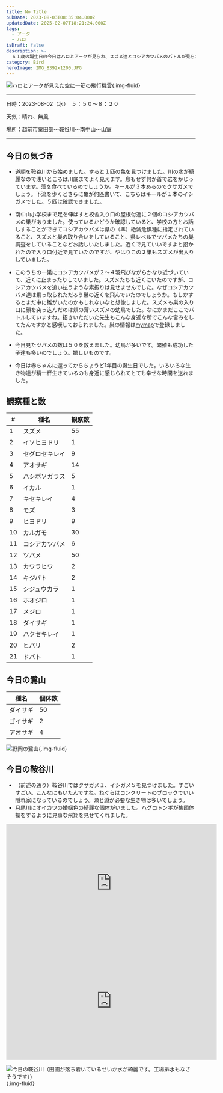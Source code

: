 ```yaml
---
title: No Title
pubDate: 2023-08-03T08:35:04.000Z
updatedDate: 2025-02-07T18:21:24.000Z
tags:
  - アーク
  - ハロ
isDraft: false
description: >-
  ６１歳の誕生日の今日はハロとアークが見られ、スズメ達とコシアカツバメのバトルが見られ、カメたちがこんなにたくさん住んでいることがわかり、とても幸せな日となりました。
category: Bird
heroImage: IMG_8392x1200.JPG
---
```




![ハロとアークが見えた空に一筋の飛行機雲](https://object-storage.tyo2.conoha.io/v1/nc_.../blog-astro-assets/IMG_8392x1200.JPG){.img-fluid}



---

日時：2023-08-02（水）　５：５０〜８：２０

天気：晴れ、無風

場所：越前市粟田部〜鞍谷川〜南中山〜山室

----

## 今日の気づき

- 道順を鞍谷川から始めました。すると１匹の亀を見つけました。川の水が綺麗なので浅いところは川底までよく見えます。息もせず何か首で岩をかじっています。藻を食べているのでしょうか。キールが３本あるのでクサガメでしょう。下流を歩くとさらに亀が何匹書いて、こちらはキールが１本のイシガメでした。５匹は確認できました。

- 南中山小学校まで足を伸ばすと校舎入り口の屋根付近に２個のコシアカツバメの巣がありました。使っているかどうか確認していると、学校の方とお話しすることができてコシアカツバメは県の（準）絶滅危惧種に指定されていること、スズメと巣の取り合いをしていること、県レベルでツバメたちの巣調査をしていることなどお話しいたしました。近くで見ていいですよと招かれたので入り口付近で見ていたのですが、やはりこの２巣もスズメが出入りしていました。

- このうちの一巣にコシアカツバメが２〜４羽飛びながらかなり近づいていて、近くに止まったりしていました。スズメたちも近くにいたのですが、コシアカツバメを追い払うような素振りは見せませんでした。なぜコシアカツバメ達は乗っ取られただろう巣の近くを飛んでいたのでしょうか。もしかするとまだ中に雛がいたのかもしれないなと想像しました。スズメも巣の入り口に顔を突っ込んだのは頬の薄いスズメの幼鳥でした。なにかまだここでバトルしていますね。招きいただいた先生もこんな身近な所でこんな営みをしてたんですかと感嘆しておられました。巣の情報は[mymap](https://www.torir.net/cgi/mymap.cgi)で登録しました。

- 今日見たツバメの数は５０を数えました。幼鳥が多いです。繁殖も成功した子達も多いのでしょう。嬉しいものです。

- 今日は赤ちゃんに還ってからちょうど1年目の誕生日でした。いろいろな生き物達が精一杯生きているのも身近に感じられてとても幸せな時間を送れました。

  


## 観察種と数

| #    | 種名           | 観察数 |
| ---- | -------------- | ------ |
| 1    | スズメ         | 55     |
| 2    | イソヒヨドリ   | 1      |
| 3    | セグロセキレイ | 9      |
| 4    | アオサギ       | 14     |
| 5    | ハシボソガラス | 5      |
| 6    | イカル         | 1      |
| 7    | キセキレイ     | 4      |
| 8    | モズ           | 3      |
| 9    | ヒヨドリ       | 9      |
| 10   | カルガモ       | 30     |
| 11   | コシアカツバメ | 6      |
| 12   | ツバメ         | 50     |
| 13   | カワラヒワ     | 2      |
| 14   | キジバト       | 2      |
| 15   | シジュウカラ   | 1      |
| 16   | ホオジロ       | 1      |
| 17   | メジロ         | 1      |
| 18   | ダイサギ       | 1      |
| 19   | ハクセキレイ   | 1      |
| 20   | ヒバリ         | 2      |
| 21   | ドバト         | 1      |

## 今日の鷺山

| 種名     | 個体数 |
| -        | -      |
| ダイサギ | 50     |
| ゴイサギ | 2      |
| アオサギ | 4      |

![野岡の鷺山](https://object-storage.tyo2.conoha.io/v1/nc_.../blog-astro-assets/IMG_8388x1200.JPG){.img-fluid}



## 今日の鞍谷川

- （前述の通り）鞍谷川ではクサガメ１、イシガメ５を見つけました。すごいすごい。こんなにもいたんですね。ねぐらはコンクリートのブロックでいい隠れ家になっているのでしょう。瀬と淵が必要な生き物は多いでしょう。
- 月尾川にオイカワの婚姻色の綺麗な個体がいました。ハグロトンボが集団体操をするように見事な飛翔を見せてくれました。



<iframe src="https://www.facebook.com/plugins/video.php?height=314&href=https%3A%2F%2Fwww.facebook.com%2F100007482843025%2Fvideos%2F1692299711250676%2F&show_text=false&width=560&t=0" width="560" height="314" style="border:none;overflow:hidden" scrolling="no" frameborder="0" allowfullscreen="true" allow="autoplay; clipboard-write; encrypted-media; picture-in-picture; web-share" allowFullScreen="true"></iframe>



<iframe src="https://www.facebook.com/plugins/video.php?height=314&href=https%3A%2F%2Fwww.facebook.com%2F100007482843025%2Fvideos%2F781650810375886%2F&show_text=false&width=560&t=0" width="560" height="314" style="border:none;overflow:hidden" scrolling="no" frameborder="0" allowfullscreen="true" allow="autoplay; clipboard-write; encrypted-media; picture-in-picture; web-share" allowFullScreen="true"></iframe>

![今日の鞍谷川（田圃が落ち着いているせいか水が綺麗です。工場排水もなさそうです））](https://object-storage.tyo2.conoha.io/v1/nc_.../blog-astro-assets/IMG_8390x1200.JPG){.img-fluid}
